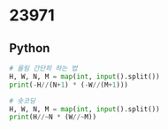 # 23971

## Python

```python
# 올림 간단히 하는 법
H, W, N, M = map(int, input().split())
print(-H//(N+1) * (-W//(M+1)))

```

```python
# 숏코딩
H, W, N, M = map(int, input().split())
print(H//~N * (W//~M))

```
